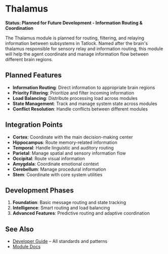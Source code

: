 # Thalamus

**Status: Planned for Future Development - Information Routing & Coordination**

The Thalamus module is planned for routing, filtering, and relaying information between subsystems in Tatlock. Named after the brain's thalamus responsible for sensory relay and information routing, this module will help the agent coordinate and manage information flow between different brain regions.

## Planned Features

- **Information Routing**: Direct information to appropriate brain regions
- **Priority Filtering**: Prioritize and filter incoming information
- **Load Balancing**: Distribute processing load across modules
- **State Management**: Track and manage system state across modules
- **Conflict Resolution**: Handle conflicts between different modules

## Integration Points

- **Cortex**: Coordinate with the main decision-making center
- **Hippocampus**: Route memory-related information
- **Temporal**: Handle linguistic and auditory routing
- **Parietal**: Manage spatial and sensory information flow
- **Occipital**: Route visual information
- **Amygdala**: Coordinate emotional context
- **Cerebellum**: Manage procedural information
- **Stem**: Coordinate with core system utilities

## Development Phases

1. **Foundation**: Basic message routing and state tracking
2. **Intelligence**: Smart routing and load balancing
3. **Advanced Features**: Predictive routing and adaptive coordination

## See Also

- [Developer Guide](../AGENTS.md) – All standards and patterns
- [Module Docs](../README.md)

